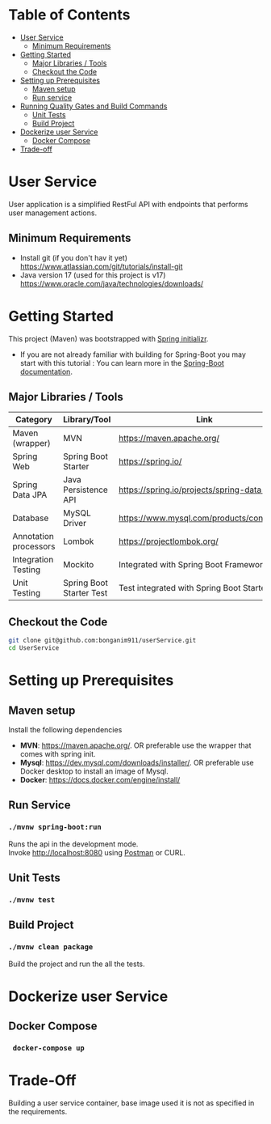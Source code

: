 Table of Contents
=================

* [User Service](#ecommerce-Service)
    * [Minimum Requirements](#minimum-requirements)
* [Getting Started](#getting-started)
    * [Major Libraries / Tools](#major-libraries--tools)
    * [Checkout the Code](#checkout-the-code)
* [Setting up Prerequisites](#setting-up-prerequisites)
    * [Maven setup](#maven-setup)
    * [Run service](#run-service)
* [Running Quality Gates and Build Commands](#running-quality-gates-and-build-commands)
    * [Unit Tests](#unit-tests)
    * [Build Project](#build-project)
* [Dockerize user Service](#dockerize-user-service-)
  * [Docker Compose](#docker-compose)
* [Trade-off](#trade-off)


# User Service
User application is a simplified RestFul API with endpoints that performs user management actions.

## Minimum Requirements
- Install git (if you don't hav it yet) https://www.atlassian.com/git/tutorials/install-git
- Java version 17 (used for this project is v17) https://www.oracle.com/java/technologies/downloads/

# Getting Started
This project (Maven) was bootstrapped with [Spring initializr](https://start.spring.io/).

- If you are not already familiar with building for Spring-Boot you may start with this tutorial :
  You can learn more in the [Spring-Boot documentation](https://docs.spring.io/spring-boot/docs/current/reference/htmlsingle/).

## Major Libraries / Tools

| Category                        | Library/Tool   	            | Link                                                       	           |
|---------------------------------|-----------------------------|------------------------------------------------------------------------|
| Maven (wrapper)                 | MVN                         | https://maven.apache.org/                                              
| Spring Web                      | Spring Boot Starter         | https://spring.io/           	                                         |
| Spring Data JPA                 | Java Persistence API        | https://spring.io/projects/spring-data-jpa                             |
| Database                        | MySQL Driver                | https://www.mysql.com/products/connector/                              |
| Annotation processors           | Lombok                      | https://projectlombok.org/           	                                 |  
| Integration Testing             | Mockito         	        | Integrated with Spring Boot Framework                                	 |
| Unit Testing              	  | Spring Boot Starter Test    | Test integrated with Spring Boot Starter                    	             |

## Checkout the Code

```bash
git clone git@github.com:bonganim911/userService.git
cd UserService
```

# Setting up Prerequisites

## Maven setup

Install the following dependencies

- **MVN**: https://maven.apache.org/. OR preferable use the wrapper that comes with spring init.
- **Mysql**: https://dev.mysql.com/downloads/installer/. OR preferable use Docker desktop to install an image of Mysql.
- **Docker**: https://docs.docker.com/engine/install/

## Run Service
### `./mvnw spring-boot:run`

Runs the api in the development mode.<br />
Invoke [http://localhost:8080](http://localhost:8080) using [Postman](https://www.postman.com/downloads/) or CURL.

## Unit Tests
### `./mvnw test`

## Build Project
### `./mvnw clean package`
Build the project and run the all the tests.

# Dockerize user Service 
## Docker Compose
### ` docker-compose up`

# Trade-Off
Building a user service container, base image used it is not as specified in the requirements. 


